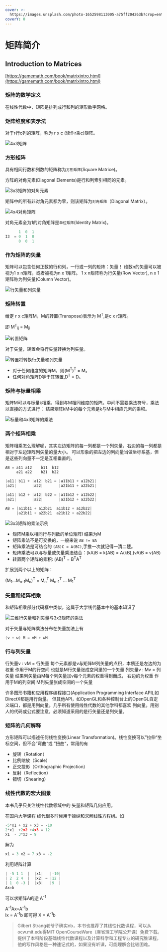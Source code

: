 ```yaml
---
cover: >-
  https://images.unsplash.com/photo-1652598113005-a75ff204263b?crop=entropy&cs=srgb&fm=jpg&ixid=MnwxOTcwMjR8MHwxfHJhbmRvbXx8fHx8fHx8fDE2NTI4MzkwOTI&ixlib=rb-1.2.1&q=85
coverY: 0
---
```


# 矩阵简介

## Introduction to Matrices

[https://gamemath.com/book/matrixintro.html](https://gamemath.com/book/matrixintro.html)

### 矩阵的数学定义

在线性代数中，矩阵是排列成行和列的矩形数字网格。

### 矩阵维度和表示法

对于r行c列的矩阵，称为 r x c (读作r乘c)矩阵。

![4x3矩阵](../.gitbook/assets/2024-05-03232236.png)

### 方形矩阵

具有相同行数和列数的矩阵称为`方形矩阵`(Square Matrice)。

方阵的对角元素(Diagonal Elements)是行和列索引相同的元素。

![3x3矩阵的对角元素](../.gitbook/assets/2024-05-03232721.png)

矩阵中的所有非对角元素都为零，则该矩阵为`对角矩阵`（Diagonal Matrix）。

![4x4对角矩阵](../.gitbook/assets/2024-05-03233005.png)

对角元素全为1的对角矩阵是`单位矩阵`(Identity Matrix)。

```cpp
      1  0  1
I3  = 0  1  0
      0  0  1
```

### 作为矩阵的矢量

矩阵可以包含任何正数的行和列，一行或一列的矩阵：矢量！
维数n的矢量可以被视为1 x n矩阵，或者被视为n x 1矩阵。
1 x n矩阵称为行矢量(Row Vector), n x 1矩阵称为列矢量(Column Vector)。

![行矢量和列矢量](../.gitbook/assets/2024-05-03233730.png)

### 矩阵转置

给定 r x c矩阵M，M的转置(Transpose)表示为 M<sup>T</sup>,是c x r矩阵。

即 M<sup>T</sup><sub>ij</sub> = M<sub>ji</sub>

![转置矩阵](../.gitbook/assets/2024-05-03234347.png)

对于矢量，转置会将行矢量转换为列矢量。

![转置将转换行矢量和列矢量](../.gitbook/assets/2024-05-03234459.png)

* 对于任何维度的矩阵M，则(M<sup>T</sup>)<sup>T</sup> = M。
* 任何对角矩阵D等于其转置,D<sup>T</sup> = D。

### 矩阵与标量相乘

矩阵M可以与标量k相乘，得到与M相同维度的矩阵。中间不需要乘法符号，乘法以直接的方式进行：
结果矩阵kM中的每个元素是k与M中相应元素的乘积。

![标量和4x3矩阵的乘法](../.gitbook/assets/2024-05-03234954.png)

### 两个矩阵相乘

矩阵相乘怎么理解呢，其实左边矩阵的每一列都是一个列矢量，右边的每一列都是相对于左边矩阵列矢量的量大小。
可以形象的把左边的列向量当做坐标系基，但是这些列向量不一定是互相垂直的。

```cpp
AB = a11 a12    b11  b12
     a21 a22    b21  b22

|a11| b11 + |a12| b21 = |a11b11 + a12b21|
|a21|       |a22|       |a21b11 + a22b21|

|a11| b12 + |a12| b22 = |a11b12 + a12b22|
|a21|       |a22|       |a21b12 + a22b22|

AB = |a11b11 + a12b21  a11b12 + a12b22|
     |a21b11 + a22b21  a21b12 + a22b22|
```

![3x3矩阵的乘法示例](../.gitbook/assets/2024-05-03235902.png)

* 矩阵M乘以相同行与列数的单位矩阵I 结果为M
* 矩阵乘法不是可交换的，一般来说 `AB != BA`
* 矩阵乘法是可结合的 `(AB)C = A(BC)`,手推一次就记得一清二楚。
* 矩阵乘法可以与标量或矢量乘法结合：(kA)B = k(AB) = A(kB),(vA)B = v(AB)
* 转置两个矩阵的乘积: (AB)<sup>T</sup> = B<sup>T</sup>A<sup>T</sup>

扩展到两个以上的矩阵：

(M<sub>1</sub>...M<sub>n-1</sub>M<sub>n</sub>)<sup>T</sup> = M<sub>n</sub><sup>T</sup> M<sub>n-1</sub><sup>T</sup> ... M<sub>1</sub><sup>T</sup>

### 矢量和矩阵相乘

和矩阵相乘部分代码框中类似，这属于大学线代基本中的基本知识了

![三维行矢量和列矢量与3x3矩阵的乘法](../.gitbook/assets/2024-05-04001122.png)

对于矢量与矩阵乘法分布在矢量加法上有

```cpp
(v + w) M = vM + wM
```

### 行与列矢量

行矢量v : vM = 行矢量 每个元素都是v与矩阵M列矢量的点积，本质还是左边的为权重 作用于M的行空间 也就是M行矢量张成空间里的一个矢量
列矢量v : Mv = 列矢量 结果列矢量由M每个列矢量加v每个元素的权重得到而成， 右边的为权重 作用于M的列空间 M列矢量张成空间的一个矢量

许多图形书籍和应用程序编程接口(Application Programming Interface API),如DirectX都是用行向量。
但其他API，如OpenGL和各种控制台上的OpenGL自定义端口，都是用列向量。几乎所有使用线性代数的其他学科都喜欢
列向量。用别人的代码或公式要注意，必须知道采用的是行矢量还是列矢量。

### 矩阵的几何解释

方形矩阵可以描述任何线性变换(Linear Transformation)。线性变换可以”拉伸“坐标空间，但不会”弯曲“或
”扭曲“，常用的有

* 旋转（Rotation）
* 比例缩放（Scale）
* 正交投影（Orthographic Projection）
* 反射（Reflection）
* 错切（Shearing）

### 线性代数的宏大图景

本书几乎只关注线性代数领域中的 矢量和矩阵几何应用。

在国内大学课程 线代很多时候用于操纵和求解线性方程组。如

```cpp
-5*x1 + x2 + x3 = -10
2*x1  +2x2 +4x3 = 12
x1  - 3*x3 = 9
```

解为

```cpp
x1 = 3 x2 = 7 x3 = -2
```

利用矩阵计算

```cpp
| -5 1 1  |  |x1|   |-10|
| 2  2 4  |  |x2| = |12 |
| 1  0 -3 |  |x3|   |9  |
Ax=b
```

可以求矩阵A的逆 A<sup>-1</sup>

A<sup>-1</sup>Ax=A<sup>-1</sup>b  
Ix = A<sup>-1</sup>b  即可得 X = A<sup>-1</sup>b

> Gilbert Strang老爷子确实nb，本书也推荐了其线性代数课程，可以从ocw.mit.edu得MIT OpenCourseWare（麻省理工学院公开课）免费下载。提供了本科阶段基础线性代数课程以及计算科学和工程专业的研究胜课程，他的写作风格是一种速记式的，如果没有听课，可能理解会比较困难。
